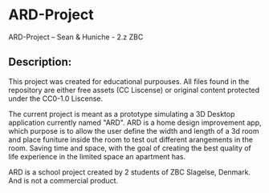 # ARD-Project
ARD-Project – Sean &amp; Huniche - 2.z ZBC

## Description:
This project was created for educational purpouses.
All files found in the repository are either free assets (CC Liscense)
or original content protected under the CC0-1.0 Liscense.

The current project is meant as a prototype simulating a 3D Desktop application
currently named "ARD". ARD is a home design improvement app, which purpose is to allow
the user define the width and length of a 3d room and place funiture inside the room
to test out different arangements in the room. Saving time and space,
with the goal of creating the best quality of life experience in the limited space an apartment has.

ARD is a school project created by 2 students of ZBC Slagelse, Denmark.
And is not a commercial product.
